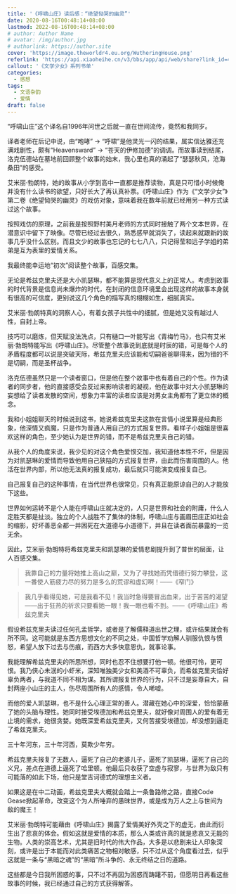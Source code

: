 ```yaml
---
title: '《呼啸山庄》读后感：“绝望恸哭的幽灵”'
date: 2020-08-16T00:48:14+08:00
lastmod: 2022-08-16T00:48:14+08:00
# author: Author Name
# avatar: /img/author.jpg
# authorlink: https://author.site
cover: 'https://image.theworldr4.eu.org/WutheringHouse.png'
referlink: 'https://api.xiaoheihe.cn/v3/bbs/app/api/web/share?link_id=49557111'
callout: '《文学少女》系列书单'
categories:
  - 感想
tags:
  - 文语杂韵
  - 爱情
draft: false
---
```


“呼啸山庄”这个译名自1996年问世之后就一直在世间流传，竟然和我同岁。

<!--more-->

译者老师在后记中说，由“咆哮” → “呼啸”是他灵光一闪的结果，属实信达雅还充满戏剧性，颇有“Heavensward” → “苍天的伊修加德”的调调。而故事读到结尾，洛克伍德站在墓地前回顾整个故事的始末，我心里也真的涌起了“瑟瑟秋风，沧海桑田”的感受。

艾米丽·勃朗特，她的故事从小学到高中一直都是推荐读物，真是只可惜小时候俺并没有什么读书的欲望，只好长大了再认真补票。《呼啸山庄》作为《“文学少女”》第二卷《绝望恸哭的幽灵》的戏仿对象，意味着我在数年前就已经用另一种方式读过这个故事。

按照戏仿的原理，之前我是按照野村美月老师的方式同时接触了两个文本世界，在潜意识中留下了映像。尽管已经过去很久，熟悉感早就消失了，读起来就跟新的故事几乎没什么区别。而且文少的故事也忘记的七七八八，只记得莹和远子学姐的弟弟是互为表里的爱情关系。

我最终能幸运地“初次”阅读整个故事，百感交集。

无论是希兹克里夫还是大小凯瑟琳，都不能算是现代意义上的正常人。考虑到故事的时代背景是信息尚未爆炸的时代，在封闭的信息环境里会出现这样的故事本身就有很高的可信度，更别说这几个角色的描写真的栩栩如生，细腻真实。

艾米丽·勃朗特真的洞察人心，有着女孩子共性中的细腻，但是她又没有越过人性，自封上帝。

技巧可以磨炼，但天赋没法洗点，只有樋口一叶能写出《青梅竹马》，也只有艾米丽·勃朗特能写出《呼啸山庄》。尽管整个故事说到底就是时辰的错，可是每个人的矛盾程度都可以说是突破天际，希兹克里夫应该能和切嗣爸爸聊得来，因为错的不是切嗣，而是圣杯战争。

洛克伍德虽然只是一个读者窗口，但是他在整个故事中也有着自己的个性。作为读者的同步者，他的直接感受会反过来影响读者的凝视，他在故事中对大小凯瑟琳的妄想给了读者发散的空间，想象力丰富的读者应该是对男女主角都有了更立体的概念。

我和小姐姐聊天的时候说到这书，她说希兹克里夫这款在言情小说里算是经典形象，他深情又疯魔，只是作为普通人用自己的方式报复世界。看样子小姐姐是很喜欢这样的角色，至少她认为是世界的错，而不是希兹克里夫自己的错。

从我个人的角度来说，我少见的对这个角色爱恨交加，我知道他本性不坏，但是因为对凯瑟琳的爱情而导致他用自己狭隘的方式报复世界，由此而伤害周围的人。他活在世界内部，所以他无法真的报复成功，最后就只可能演变成报复自己。

自己报复自己的这种事情，在当代世界也很常见，只有真正能原谅自己的人才能放下这些。

世界如何运转不是个人能在呼啸山庄就决定的，人只是世界和社会的附庸，什么人定胜天都是扯淡。独立的个人战胜不了集体的体制，呼啸山庄与画眉田庄正如社会的缩影，好坏善恶全都一并困死在大道德与小道德下，并且在读者面前暴露的一览无余。

因此，艾米丽·勃朗特将希兹克里夫和凯瑟琳的爱情悲剧提升到了普世的层面，让人百感交集。

> 我靠自己的力量将她推上高山之巅，又为了寻找她而凭借德行努力攀登，这一番使人筋疲力尽的努力是多么的荒谬和虚幻啊！——《窄门》

> 我几乎看得见她，可是我看不见！我当时急得要冒出血来，出于苦苦的渴望——出于狂热的祈求只要看她一眼！我一眼也看不到。——《呼啸山庄》希兹克里夫

假设希兹克里夫读过任何孔孟哲学，或者是了解儒释道出世之理，或许结果就会有所不同。这可能就是东西方思想文化的不同之处，中国哲学劝解人驯服仇恨与愤怒，希望人放下过去与伤痕，而西方大多快意恩仇，就事论事。

我能理解希兹克里夫的所思所想，同时也忍不住想要打他一顿。他很可怜，更可恨。我乃侠心未泯的小虾米，深知唯独美少女和美酒不可辜负，而希兹克里夫恰好辜负两者，与我道不同不相为谋。其所谓报复世界的行为，只不过是妄尊自大，自封两座小山庄的主人，伤尽周围所有人的感情，令人唏嘘。

而他的爱人凯瑟琳，也不是什么心理正常的善人。潜藏在她心中的深爱，恰恰蒙蔽了她的头脑与理性。她同时接受埃德加和希兹克里夫，就好像对周围人的爱有着无止境的需求，她很贪婪。她既深爱希兹克里夫，又何苦接受埃德加，却没想到逼走了希兹克里夫。

三十年河东，三十年河西，莫欺少年穷。

希兹克里夫报复了无数人，逼死了自己的老婆儿子，逼死了凯瑟琳，逼死了自己的义兄，差点在道德上逼死了哈里顿。他最后只收获了空虚与寂寥，与世界为敌只有可能落的如此下场，他只是堂吉诃德式的理想主义者。

如果这是在中二动画，希兹克里夫大概就会踏上一条鲁路修之路，直接Code Gease掀起革命，改变这个为人所唾弃的愚昧世界，或是成为万人之上与世间为敌的魔王！

艾米丽·勃朗特可能藉由《呼啸山庄》揭露了爱情美好外壳之下的虚无，由此而衍生出了悲哀的体会。假如这就是爱情的本质，那么人类或许真的就是悲哀又无能的生物。人类的崇高艺术，尤其是旧时代的伟大作品，大多是以悲剧来让人印象深刻，或许是出于本能而对此类痛苦之物相对敏感，只不过从这个角度看过去，似乎这就是一条与“黑暗之魂”的“黑暗”所斗争的、永无终结之日的道路。

这些都是今日我所困惑的事，只不过不再因为困惑而踌躇不前，但愿明日再看这些故事的时候，我已经通过自己的方式获得解答。